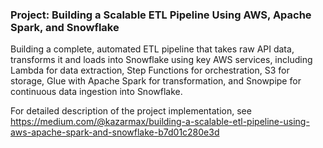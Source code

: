 ### Project: Building a Scalable ETL Pipeline Using AWS, Apache Spark, and Snowflake

Building a complete, automated ETL pipeline that takes raw API data, transforms it and loads into Snowflake using key AWS services, including Lambda for data extraction, Step Functions for orchestration, S3 for storage, Glue with Apache Spark for transformation, and Snowpipe for continuous data ingestion into Snowflake.

For detailed description of the project implementation, see 
https://medium.com/@kazarmax/building-a-scalable-etl-pipeline-using-aws-apache-spark-and-snowflake-b7d01c280e3d